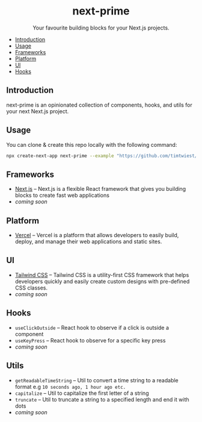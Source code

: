 <h1 align="center">next-prime</h1>

<p align="center">
  Your favourite building blocks for your Next.js projects.
</p>

<!-- TOC -->

* [Introduction](#introduction)
* [Usage](#usage)
* [Frameworks](#frameworks)
* [Platform](#platform)
* [UI](#ui)
* [Hooks](#hooks)

<!-- TOC -->

## Introduction

next-prime is an opinionated collection of components, hooks, and utils for your next Next.js project.

## Usage

You can clone & create this repo locally with the following command:

```bash
npx create-next-app next-prime --example "https://github.com/timtwiest/next-prime"
```

## Frameworks

- [Next.js](https://nextjs.org/) – Next.js is a flexible React framework that gives you building blocks to create fast
  web applications
- _coming soon_

## Platform

- [Vercel](https://vercel.com/) – Vercel is a platform that allows developers to easily build, deploy, and manage their
  web applications and static sites.

## UI

- [Tailwind CSS](https://tailwindcss.com/) – Tailwind CSS is a utility-first CSS framework that helps developers quickly
  and easily create custom designs with pre-defined CSS classes.
- _coming soon_

## Hooks

- `useClickOutside` – React hook to observe if a click is outside a component
- `useKeyPress` – React hook to observe for a specific key press
- _coming soon_

## Utils

- `getReadableTimeString` – Util to convert a time string to a readable format e.g `10 seconds ago, 1 hour ago etc.`
- `capitalize` – Util to capitalize the first letter of a string
- `truncate` – Util to truncate a string to a specified length and end it with dots
- _coming soon_